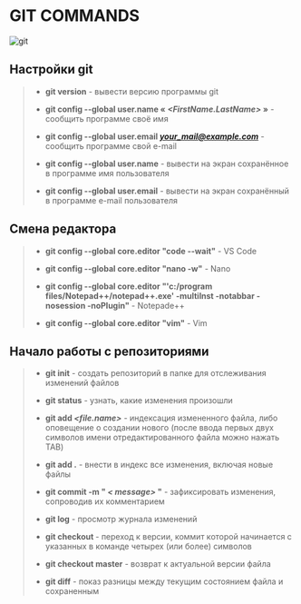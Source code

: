 # **GIT COMMANDS**

![git](https://cdn-images-1.medium.com/fit/t/1600/480/1*BCZkmZR1_YzDZy22Vn4uUw.png)

## Настройки git

>* **git version** - вывести версию программы git
>
>* **git config --global user.name « *<FirstName.LastName>* »** - сообщить программе своё имя
>
>* **git config --global user.email *<your_mail@example.com>*** - сообщить программе свой e-mail
>
>* **git config --global user.name** - вывести на экран сохранённое в программе имя пользователя
>
>* **git config --global user.email** - вывести на экран сохранённый в программе e-mail пользователя

## Смена редактора

>* **git config --global core.editor "code --wait"** - VS Code
>
>* **git config --global core.editor "nano -w"** - Nano
>
>* **git config --global core.editor "'c:/program files/Notepad++/notepad++.exe' -multiInst -notabbar -nosession -noPlugin"** - Notepade++
>
>* **git config --global core.editor "vim"** - Vim

## Начало работы с репозиториями

>* **git init** - создать репозиторий в папке для отслеживания изменений файлов
>
>* **git status** - узнать, какие изменения произошли
>
>* **git add  *<file.name>*** - индексация измененного файла, либо оповещение о
создании нового (после ввода первых двух символов имени отредактированного файла можно нажать TAB)
>
>* **git add .** - внести в индекс все изменения, включая новые файлы
>
>* **git commit -m " *< message>* "** - зафиксировать изменения, сопроводив их комментарием
>
>* **git log** - просмотр журнала изменений
>
>* **git checkout <????>** - переход к версии, коммит которой начинается с указанных в команде четырех (или более) символов
>
>* **git checkout master** - возврат к актуальной версии файла
>
>* **git diff** - показ разницы между текущим состоянием файла и сохраненным
>